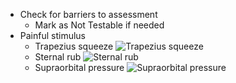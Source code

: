 - Check for barriers to assessment
  - Mark as Not Testable if needed
- Painful stimulus
  - Trapezius squeeze
    ![Trapezius squeeze](https://0xygaj8b07.ufs.sh/f/USMw46GisEiDfxy1bkO2tl8EHNxQDqKYF93cBWawPRe6yg1V)
  - Sternal rub
    ![Sternal rub](https://0xygaj8b07.ufs.sh/f/USMw46GisEiDxHxMBw2Zid5vq1ao9T6geSyhMWDbACx2E7nP)
  - Supraorbital pressure
    ![Supraorbital pressure](https://0xygaj8b07.ufs.sh/f/USMw46GisEiDUfrsISisEiDar69Nxh0cUPgyvjSkLmFWoZ12)
